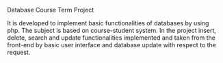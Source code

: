 Database Course Term Project

It is developed to implement basic functionalities of databases by using php. The subject is based on course-student system. In the project insert, delete, search and update functionalities implemented and taken from the front-end by basic user interface and database update with respect to the request.

